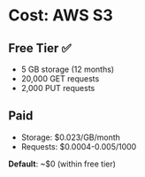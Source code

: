 # Cost: AWS S3

## Free Tier ✅
- 5 GB storage (12 months)
- 20,000 GET requests
- 2,000 PUT requests

## Paid
- Storage: $0.023/GB/month
- Requests: $0.0004-0.005/1000

**Default**: ~$0 (within free tier)

